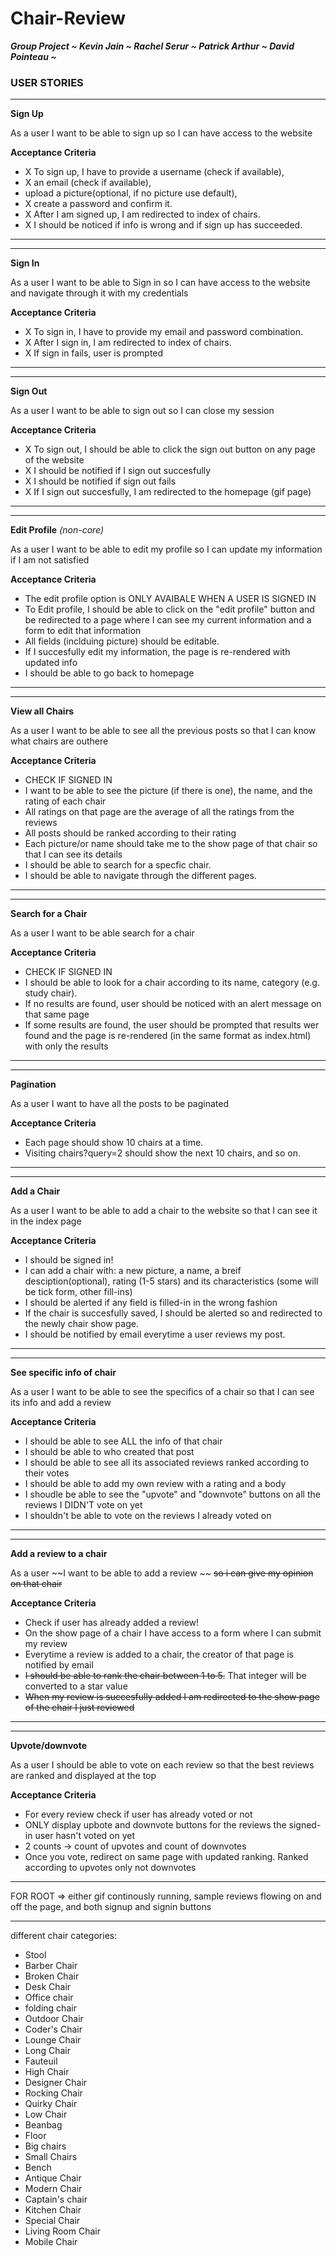 Chair-Review
============

_**Group Project  ~ Kevin Jain ~ Rachel Serur ~ Patrick Arthur ~ David Pointeau ~**_


### USER STORIES

---

**Sign Up**

As a user
I want to be able to sign up
so I can have access to the website

__**Acceptance Criteria**__

- X To sign up, I have to provide a username (check if available),
- X an email (check if available),
- upload a picture(optional, if no picture use default),
- X create a password and confirm it.
- X After I am signed up, I am redirected to index of chairs.
- X I should be noticed if info is wrong and if sign up has succeeded.

---

---

**Sign In**

As a user
I want to be able to Sign in
so I can have access to the website and navigate through it with my credentials

**Acceptance Criteria**

- X To sign in, I have to provide my email and password combination.
- X After I sign in, I am redirected to index of chairs.
- X If sign in fails, user is prompted

---

---

**Sign Out**

As a user
I want to be able to sign out
so I can close my session

**Acceptance Criteria**

- X To sign out, I should be able to click the sign out button on any page of the website
- X I should be notified if I sign out succesfully
- X I should be notified if sign out fails
- X If I sign out succesfully, I am redirected to the homepage (gif page)

---

---

**Edit Profile** _(non-core)_

As a user
I want to be able to edit my profile
so I can update my information if I am not satisfied

**Acceptance Criteria**

- The edit profile option is ONLY AVAIBALE WHEN A USER IS SIGNED IN
- To Edit profile, I should be able to click on the "edit profile" button and be redirected to a page where
I can see my current information and a form to edit that information
- All fields (inclduing picture) should be editable.
- If I succesfully edit my information, the page is re-rendered with updated info
- I should be able to go back to homepage


---

---

**View all Chairs**

As a user
I want to be able to see all the previous posts
so that I can know what chairs are outhere

**Acceptance Criteria**

- CHECK IF SIGNED IN
- I want to be able to see the picture (if there is one), the name, and the rating of each chair
- All ratings on that page are the average of all the ratings from the reviews
- All posts should be ranked according to their rating
- Each picture/or name should take me to the show page of that chair so that I can see its details
- I should be able to search for a specfic chair.
- I should be able to navigate through the different pages.

---

---

**Search for a Chair**

As a user
I want to be able search for a chair

**Acceptance Criteria**

- CHECK IF SIGNED IN
- I should be able to look for a chair according to its name, category (e.g. study chair).
- If no results are found, user should be noticed with an alert message on that same page
- If some results are found, the user should be prompted that results wer found and the page is re-rendered (in
the same format as index.html) with only the results

---

---

**Pagination**

As a user
I want to have all the posts to be paginated

**Acceptance Criteria**

- Each page should show 10 chairs at a time.
- Visiting chairs?query=2 should show the next 10 chairs, and so on.

---

---

**Add a Chair**

As a user
I want to be able to add a chair to the website so that I can see it in the index page

**Acceptance Criteria**

- I should be signed in!
- I can add a chair with: a new picture, a name, a breif desciption(optional), rating (1-5 stars) and its characteristics (some will be tick form, other fill-ins)
- I should be alerted if any field is filled-in in the wrong fashion
- If the chair is succesfully saved, I should be alerted so and redirected to the newly chair show page.
- I should be notified by email everytime a user reviews my post.

---

---

**See specific info of chair**

As a user
I want to be able to see the specifics of a chair so that I can see its info and add a review

**Acceptance Criteria**

- I should be able to see ALL the info of that chair
- I should be able to who created that post
- I should be able to see all its associated reviews ranked according to their votes
- I should be able to add my own review with a rating and a body
- I shoudle be able to see the "upvote" and "downvote" buttons on all the reviews I DIDN'T vote on yet
- I shouldn't be able to vote on the reviews I already voted on

---

---

**Add a review to a chair**

As a user
~~I want to be able to add a review ~~
~~so i can give my opinion on that chair~~

**Acceptance Criteria**

- Check if user has already added a review!
- On the show page of  a chair I have access to a form where I can submit my review
- Everytime a review is added to a chair, the creator of that page is notified by email
- ~~I should be able to rank the chair between 1 to 5.~~ That integer will be converted to a star value
- ~~When my review is succesfully added I am redirected to the show page of the chair I just reviewed~~

---

---

**Upvote/downvote**

As a user
I should be able to vote on each review so that the best reviews are ranked and displayed at the top

**Acceptance Criteria**

- For every review check if user has already voted or not
- ONLY display upbote and downvote buttons for the reviews the signed-in user hasn't voted on yet
- 2 counts -> count of upvotes and count of downvotes
- Once you vote, redirect on same page with updated ranking. Ranked according to upvotes only not downvotes


---

FOR ROOT => either gif continously running, sample reviews flowing on and off the page, and both signup and signin buttons

---

different chair categories:

- Stool
- Barber Chair
- Broken Chair
- Desk Chair
- Office chair
- folding chair
- Outdoor Chair
- Coder's Chair
- Lounge Chair
- Long Chair
- Fauteuil
- High Chair
- Designer Chair
- Rocking Chair
- Quirky Chair
- Low Chair
- Beanbag
- Floor
- Big chairs
- Small Chairs
- Bench
- Antique Chair
- Modern Chair
- Captain's chair
- Kitchen Chair
- Special Chair
- Living Room Chair
- Mobile Chair
